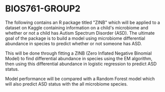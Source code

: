 # BIOS761-GROUP2

The following contains an R package titled "ZINB" which will be applied to a dataset on Kaggle containing information on a child's microbiome and whether or not a child has Autism Spectrum Disorder (ASD). The ultimate goal of the package is to build a model using microbiome differential abundance in species to predict whether or not someone has ASD.

This will be done through fitting a ZINB (Zero Inflated Negative Binomial Model) to find differential abundance in species using the EM algorithm, then using this differential abundance in logistic regression to predict ASD status.

Model performance will be compared with a Random Forest model which will also predict ASD status with the all microbiome species.
